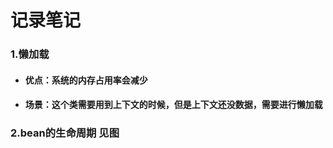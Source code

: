 # 记录笔记
 ###   1.懒加载
- #### 优点：系统的内存占用率会减少
- #### 场景：这个类需要用到上下文的时候，但是上下文还没数据，需要进行懒加载
### 2.bean的生命周期 见图
